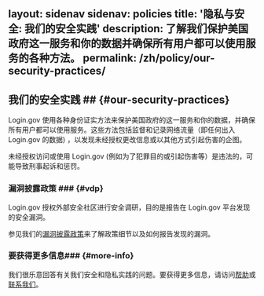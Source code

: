 layout: sidenav
sidenav: policies
title: '隐私与安全: 我们的安全实践'
description: 了解我们保护美国政府这一服务和你的数据并确保所有用户都可以使用服务的各种方法。
permalink: /zh/policy/our-security-practices/
---

## 我们的安全实践 ## {#our-security-practices}
 Login.gov 使用各种身份证实方法来保护美国政府的这一服务和你的数据，并确保所有用户都可以使用服务。这些方法包括监督和记录网络流量（即任何出入 Login.gov 的数据) ，以发现未经授权更改信息或以其他方式引起伤害的企图。

未经授权访问或使用 Login.gov (例如为了犯罪目的或引起伤害等）是违法的，可能导致刑事起诉和惩罚。

### 漏洞披露政策 ### {#vdp}
 Login.gov 授权外部安全社区进行安全调研，目的是报告在 Login.gov 平台发现的安全漏洞。

参见我们的[漏洞披露政策](https://handbook.tts.gsa.gov/general-information-and-resources/tech-policies/responding-to-public-disclosure-vulnerabilities/)来了解政策细节以及如何报告发现的漏洞。

### 要获得更多信息### {#more-info}

我们很乐意回答有关我们安全和隐私实践的问题。要获得更多信息，请访问[帮助](/help/)或[联系我们](/contact/)。
